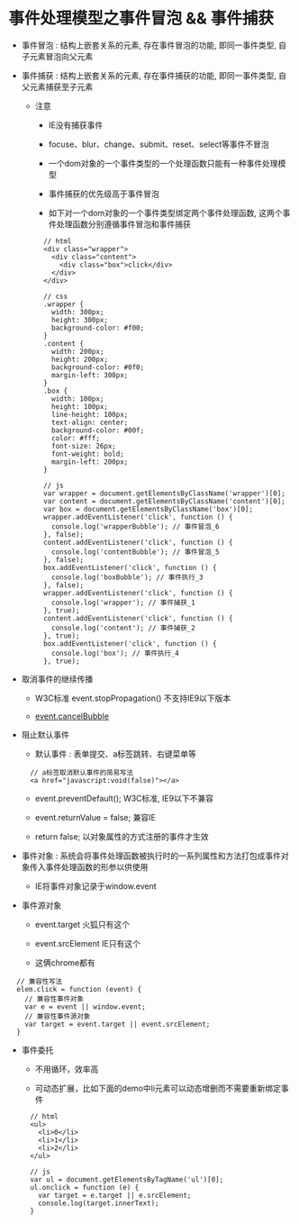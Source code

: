 # 事件处理模型之事件冒泡 && 事件捕获

- 事件冒泡 : 结构上嵌套关系的元素, 存在事件冒泡的功能, 即同一事件类型, 自子元素冒泡向父元素

- 事件捕获 : 结构上嵌套关系的元素, 存在事件捕获的功能, 即同一事件类型, 自父元素捕获至子元素

  - 注意

    - IE没有捕获事件

    - focuse、blur、change、submit、reset、select等事件不冒泡

    - 一个dom对象的一个事件类型的一个处理函数只能有一种事件处理模型

    - 事件捕获的优先级高于事件冒泡

    - 如下对一个dom对象的一个事件类型绑定两个事件处理函数, 这两个事件处理函数分别遵循事件冒泡和事件捕获

    ```
      // html
      <div class="wrapper">
        <div class="content">
          <div class="box">click</div>
        </div>
      </div>

      // css
      .wrapper {
        width: 300px;
        height: 300px;
        background-color: #f00;
      }
      .content {
        width: 200px;
        height: 200px;
        background-color: #0f0;
        margin-left: 300px;
      }
      .box {
        width: 100px;
        height: 100px;
        line-height: 100px;
        text-align: center;
        background-color: #00f;
        color: #fff;
        font-size: 26px;
        font-weight: bold;
        margin-left: 200px;
      }

      // js
      var wrapper = document.getElementsByClassName('wrapper')[0];
      var content = document.getElementsByClassName('content')[0];
      var box = document.getElementsByClassName('box')[0];
      wrapper.addEventListener('click', function () {
        console.log('wrapperBubble'); // 事件冒泡_6
      }, false);
      content.addEventListener('click', function () {
        console.log('contentBubble'); // 事件冒泡_5
      }, false);
      box.addEventListener('click', function () {
        console.log('boxBubble'); // 事件执行_3
      }, false);
      wrapper.addEventListener('click', function () {
        console.log('wrapper'); // 事件捕获_1
      }, true);
      content.addEventListener('click', function () {
        console.log('content'); // 事件捕获_2
      }, true);
      box.addEventListener('click', function () {
        console.log('box'); // 事件执行_4
      }, true);
    ```

- 取消事件的继续传播

  - W3C标准 event.stopPropagation() 不支持IE9以下版本

  - [event.cancelBubble](https://developer.mozilla.org/zh-CN/docs/Web/API/UIEvent/cancelBubble)

- 阻止默认事件

  - 默认事件 : 表单提交、a标签跳转、右键菜单等

  ```
    // a标签取消默认事件的简易写法
    <a href="javascript:void(false)"></a>
  ```

  - event.preventDefault(); W3C标准, IE9以下不兼容

  - event.returnValue = false; 兼容IE

  - return false; 以对象属性的方式注册的事件才生效

- 事件对象 : 系统会将事件处理函数被执行时的一系列属性和方法打包成事件对象传入事件处理函数的形参以供使用

  - IE将事件对象记录于window.event

- 事件源对象

  - event.target 火狐只有这个

  - event.srcElement IE只有这个

  - 这俩chrome都有

```
  // 兼容性写法
  elem.click = function (event) {
    // 兼容性事件对象
    var e = event || window.event;
    // 兼容性事件源对象
    var target = event.target || event.srcElement;
  }
```

- 事件委托

  - 不用循环，效率高

  - 可动态扩展，比如下面的demo中li元素可以动态增删而不需要重新绑定事件

  ```
    // html
    <ul>
      <li>0</li>
      <li>1</li>
      <li>2</li>
    </ul>

    // js
    var ul = document.getElementsByTagName('ul')[0];
    ul.onclick = function (e) {
      var target = e.target || e.srcElement;
      console.log(target.innerText);
    }
  ```
